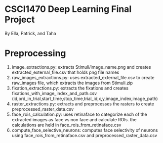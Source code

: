 # CSCI1470 Deep Learning Final Project
By Ella, Patrick, and Taha

# Preprocessing
1. image_extractions.py: extracts Stimuli/image_name.png and creates extracted_external_file.csv that holds png file names
2. raw_images_extractions.py: uses extracted_external_file.csv to create raw_images file, which extracts the images from Stimuli.zip 
3. fixation_extractions.py: extracts the fixations and creates fixations_with_image_index_and_path.csv (id,ord_in_trial,start_time,stop_time,trial_id,x,y,image_index,image_path)
4. raster_extractions.py: extracts and preprocesses the rasters to create preprocessed_raster_data.csv
5. face_rois_calculation.py: uses retinaface to categorize each of the extracted images as face vs non face and calculate ROIs. the calculations are held in face_rois_from_retinaface.csv
6. compute_face_selective_neurons: computes face selectivity of neurons using face_rois_from_retinaface.csv and preprocessed_raster_data.csv